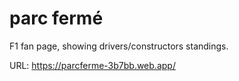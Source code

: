 # parc fermé

F1 fan page, showing drivers/constructors standings.

URL: https://parcferme-3b7bb.web.app/
